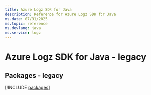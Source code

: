 ```yaml
---
title: Azure Logz SDK for Java
description: Reference for Azure Logz SDK for Java
ms.date: 07/31/2025
ms.topic: reference
ms.devlang: java
ms.service: logz
---
```

# Azure Logz SDK for Java - legacy
## Packages - legacy
[!INCLUDE [packages](logz-index.md)]